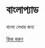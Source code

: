বাংলাপ্যাড 
=========

বাংলা লেখার জন্য 

 [ ক্লিক করুন  ][1]


  [1]: http://tarex.github.io/banglapad/
